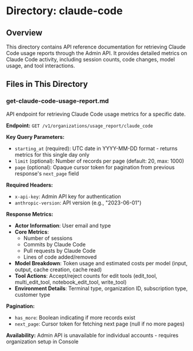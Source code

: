 # Directory: claude-code

## Overview
This directory contains API reference documentation for retrieving Claude Code usage reports through the Admin API. It provides detailed metrics on Claude Code activity, including session counts, code changes, model usage, and tool interactions.

## Files in This Directory
### **get-claude-code-usage-report.md**
API endpoint for retrieving Claude Code usage metrics for a specific date.

**Endpoint:** `GET /v1/organizations/usage_report/claude_code`

**Key Query Parameters:**
- `starting_at` (required): UTC date in YYYY-MM-DD format - returns metrics for this single day only
- `limit` (optional): Number of records per page (default: 20, max: 1000)
- `page` (optional): Opaque cursor token for pagination from previous response's `next_page` field

**Required Headers:**
- `x-api-key`: Admin API key for authentication
- `anthropic-version`: API version (e.g., "2023-06-01")

**Response Metrics:**
- **Actor Information**: User email and type
- **Core Metrics**:
  - Number of sessions
  - Commits by Claude Code
  - Pull requests by Claude Code
  - Lines of code added/removed
- **Model Breakdown**: Token usage and estimated costs per model (input, output, cache creation, cache read)
- **Tool Actions**: Accept/reject counts for edit tools (edit_tool, multi_edit_tool, notebook_edit_tool, write_tool)
- **Environment Details**: Terminal type, organization ID, subscription type, customer type

**Pagination:**
- `has_more`: Boolean indicating if more records exist
- `next_page`: Cursor token for fetching next page (null if no more pages)

**Availability:** Admin API is unavailable for individual accounts - requires organization setup in Console
